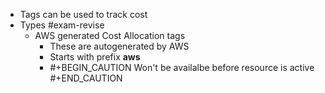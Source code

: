 - Tags can be used to track cost
- Types #exam-revise
	- AWS generated Cost Allocation tags
		- These are autogenerated by AWS
		- Starts with prefix **aws**
		- #+BEGIN_CAUTION
		  Won't be availalbe before resource is active
		  #+END_CAUTION